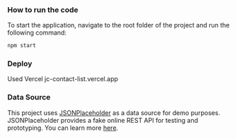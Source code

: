 ### How to run the code
To start the application, navigate to the root folder of the project and run the following command:
```bash
npm start
```

### Deploy
Used Vercel
jc-contact-list.vercel.app

### Data Source

This project uses [JSONPlaceholder](https://jsonplaceholder.typicode.com/) as a data source for demo purposes. JSONPlaceholder provides a fake online REST API for testing and prototyping. You can learn more [here](https://jsonplaceholder.typicode.com/guide/).
